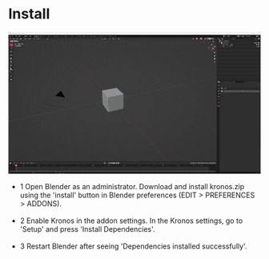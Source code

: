 # Install

<!-- 3 step install: -->

![Alt Text](../gifs/MenuGuide2.gif)

- 1   Open Blender as an administrator. Download and install kronos.zip using the 'install' button in Blender preferences (EDIT > PREFERENCES > ADDONS).
&NewLine;  
&NewLine;
&NewLine;  
&NewLine;
- 2    Enable Kronos in the addon settings. In the Kronos settings, go to 'Setup' and press 'Install Dependencies'.
&NewLine;  
&NewLine;
&NewLine;  
&NewLine;
- 3    Restart Blender after seeing 'Dependencies installed successfully'.
